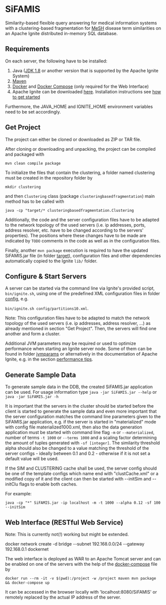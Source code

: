 # SiFAMIS

Similarity-based flexible query answering for medical information systems with a clustering-based fragmentation for [MeSH](https://id.nlm.nih.gov/mesh/)
disease term similarities on an Apache Ignite distributed in-memory SQL database.

## Requirements

On each server, the following have to be installed:
1. Java ([JDK 1.8](https://www.oracle.com/technetwork/java/javase/downloads/jdk8-downloads-2133151.html) or another version that is supported by the Apache Ignite System)
2. [Maven](https://maven.apache.org/install.html)
3. [Docker](https://docs.docker.com/install/) and [Docker Compose](https://docs.docker.com/compose/) (only required for the Web Interface)
4. Apache Ignite can be downloaded [here](https://ignite.apache.org/download.cgi). Installation instructions see 
[how to get started](https://apacheignite.readme.io/docs/getting-started)

Furthermore, the JAVA_HOME and IGNITE_HOME environment variables need to be set accordingly.

## Get Project

The project can either be cloned or downloaded as ZIP or TAR file. 

After cloning or downloading and unpacking, the project can be compiled and packaged with

`mvn clean compile package`

To initialize the files that contain the clustering, a folder named clustering must be created in the repository folder by

`mkdir clustering`

and then `Clustering` class (package `clusteringbasedfragmentation`) main method has to be called with

`java -cp "target/* clusteringbasedfragmentation.Clustering`


Additionally, the code and the server configuration files have to be adapted to the network topology of the used servers 
(i.e. ip addresses, ports, address resolver, etc. have to be changed according to the servers' properties). The positions where
these changes have to be made are indicated by `TODO` comments in the code as well as in the configuration files.

Finally, another `mvn package` execution is required to have the updated SiFAMIS.jar file (in folder [target](target/)), configuration files 
and other dependencies automatically copied to the Ignite `lib/` folder.


## Configure & Start Servers

A server can be started via the command line via Ignite's provided script, `bin/ignite.sh`, using one of the predefined XML configuration 
files in folder [config](config/), e.g. 

`bin/ignite.sh config/partitions10.xml`. 

Note: This configuration files have to be adapted to match the network topology of the used servers (i.e. ip addresses, address resolver, ...)
as already mentioned in section "Get Project". Then, the servers will find one another and form a cluster.

Additional JVM parameters may be required or used to optimize performance when starting an Ignite server node. Some of them can be found in folder [jvmparams](jvmparams/) or
alternatively in the documentation of Apache Ignite, e.g. in the section [performance tips](https://apacheignite.readme.io/docs/performance-tips).


## Generate Sample Data

To generate sample data in the DDB, the created SiFAMIS.jar application can be used. For usage information type `java -jar SiFAMIS.jar --help` or `java -jar SiFAMIS.jar -h`

It is important that the servers in the cluster should be started before the client is started to generate the sample data and even more important that the server configuration
matches the command line parameters given to the SiFAMIS.jar application, e.g. if the server is started in "materialized" mode with config file materialized1000.xml, then also the 
data generation application must be started with command line flag `-m` or `--materialized`, number of terms `-t 1000` or `--terms 1000` and a scaling factor determining the amount of
tuples generated with `-sf [integer]`. The similarity threshold alpha should also be changed to a value matching the threshold of the server configs - ideally between 0.1 and 0.2 -
otherwise if it is not set a default value will be used.

If the SIM and CLUSTERING cache shall be used, the server config should be one of the template configs which name end with "clustCache.xml" or a modified copy of it and the client
can then be started with --initSim and --initClu flags to enable both caches.

For example:

`java -cp "*" SiFAMIS.jar -ip localhost -m -t 1000 --alpha 0.12 -sf 100 --initSim`


## Web Interface (RESTful Web Service)

Note: This is currently not(!) working but might be extended.

docker network create -d bridge --subnet 192.168.0.0/24 --gateway 192.168.0.1 dockernet

The web interface is deployed as WAR to an Apache Tomcat server and can be enabled on one of the servers with the help of the [docker-compose](docker-compose.yml) file by

`docker run --rm -it -v $(pwd):/project -w /project maven mvn package && docker-compose up`

It can be accessed in the browser locally with 'localhost:8080/SiFAMIS' or remotely replaced by the actual IP address of the server.

